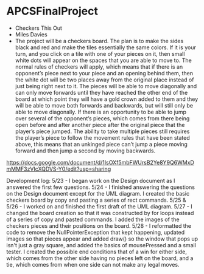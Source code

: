 # APCSFinalProject
- Checkers This Out
- Miles Davies
- The project will be a checkers board. The plan is to make the sides black and red and make the tiles essentially the same colors. If it is your turn, and you click on a tile with one of your pieces on it, then small white dots will appear on the spaces that you are able to move to. The normal rules of checkers will apply, which means that if there is an opponent’s piece next to your piece and an opening behind them, then the white dot will be two places away from the original place instead of just being right next to it. The pieces will be able to move diagonally and can only move forwards until they have reached the other end of the board at which point they will have a gold crown added to them and they will be able to move both forwards and backwards, but will still only be able to move diagonally. If there is an opportunity to be able to jump over several of the opponent’s pieces, which comes from there being open before and after another piece after the original piece that the player’s piece jumped. The ability to take multiple pieces still requires the player’s piece to follow the movement rules that have been stated above, this means that an unkinged piece can’t jump a piece moving forward and then jump a second by moving backwards.

https://docs.google.com/document/d/1IsOXf5mbFWUrsB2Ye8Y9Q6WMxDmMMF3zVIcXQDVS-Y0/edit?usp=sharing


Development log:
5/23 - I began work on the Design document as I answered the first few questions.
5/24 - I finished answering the questions on the Design document except for the UML diagram. I created the basic checkers board by copy and pasting a series of rect commands.
5/25 & 5/26 - I worked on and finished the first draft of the UML diagram.
5/27 - I changed the board creation so that it was constructed by for loops instead of a series of copy and pasted commands. I added the images of the checkers pieces and their positions on the board.
5/28 - I reformatted the code to remove the NullPointerException that kept happening, updated images so that pieces appear and added draw() so the window that pops up isn't just a gray square, and added the basics of mousePressed and a small tester. I created the possible end conditions that of a win for either side, which comes from the other side having no pieces left on the board, and a tie, which comes from when one side can not make any legal moves.

